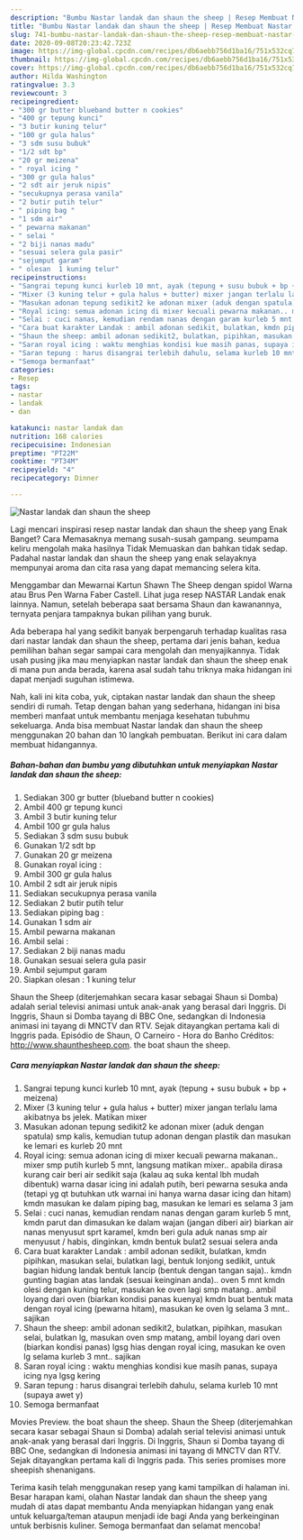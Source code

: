 ```yaml
---
description: "Bumbu Nastar landak dan shaun the sheep | Resep Membuat Nastar landak dan shaun the sheep Yang Sedap"
title: "Bumbu Nastar landak dan shaun the sheep | Resep Membuat Nastar landak dan shaun the sheep Yang Sedap"
slug: 741-bumbu-nastar-landak-dan-shaun-the-sheep-resep-membuat-nastar-landak-dan-shaun-the-sheep-yang-sedap
date: 2020-09-08T20:23:42.723Z
image: https://img-global.cpcdn.com/recipes/db6aebb756d1ba16/751x532cq70/nastar-landak-dan-shaun-the-sheep-foto-resep-utama.jpg
thumbnail: https://img-global.cpcdn.com/recipes/db6aebb756d1ba16/751x532cq70/nastar-landak-dan-shaun-the-sheep-foto-resep-utama.jpg
cover: https://img-global.cpcdn.com/recipes/db6aebb756d1ba16/751x532cq70/nastar-landak-dan-shaun-the-sheep-foto-resep-utama.jpg
author: Hilda Washington
ratingvalue: 3.3
reviewcount: 3
recipeingredient:
- "300 gr butter blueband butter n cookies"
- "400 gr tepung kunci"
- "3 butir kuning telur"
- "100 gr gula halus"
- "3 sdm susu bubuk"
- "1/2 sdt bp"
- "20 gr meizena"
- " royal icing "
- "300 gr gula halus"
- "2 sdt air jeruk nipis"
- "secukupnya perasa vanila"
- "2 butir putih telur"
- " piping bag "
- "1 sdm air"
- " pewarna makanan"
- " selai "
- "2 biji nanas madu"
- "sesuai selera gula pasir"
- "sejumput garam"
- " olesan  1 kuning telur"
recipeinstructions:
- "Sangrai tepung kunci kurleb 10 mnt, ayak (tepung + susu bubuk + bp + meizena)"
- "Mixer (3 kuning telur + gula halus + butter) mixer jangan terlalu lama akibatnya bs jelek. Matikan mixer"
- "Masukan adonan tepung sedikit2 ke adonan mixer (aduk dengan spatula) smp kalis, kemudian tutup adonan dengan plastik dan masukan ke lemari es kurleb 20 mnt"
- "Royal icing: semua adonan icing di mixer kecuali pewarna makanan.. mixer smp putih kurleb 5 mnt, langsung matikan mixer.. apabila dirasa kurang cair beri air sedikit saja (kalau aq suka kental lbh mudah dibentuk) warna dasar icing ini adalah putih, beri pewarna sesuka anda (tetapi yg qt butuhkan utk warnai ini hanya warna dasar icing dan hitam) kmdn masukan ke dalam piping bag, masukan ke lemari es selama 3 jam"
- "Selai : cuci nanas, kemudian rendam nanas dengan garam kurleb 5 mnt, kmdn parut dan dimasukan ke dalam wajan (jangan diberi air) biarkan air nanas menyusut sprt karamel, kmdn beri gula aduk nanas smp air menyusut / habis, dinginkan, kmdn bentuk bulat2 sesuai selera anda"
- "Cara buat karakter Landak : ambil adonan sedikit, bulatkan, kmdn pipihkan, masukan selai, bulatkan lagi, bentuk lonjong sedikit, untuk bagian hidung landak bentuk lancip (bentuk dengan tangan saja).. kmdn gunting bagian atas landak (sesuai keinginan anda).. oven 5 mnt kmdn olesi dengan kuning telur, masukan ke oven lagi smp matang.. ambil loyang dari oven (biarkan kondisi panas kuenya) kmdn buat bentuk mata dengan royal icing (pewarna hitam), masukan ke oven lg selama 3 mnt.. sajikan"
- "Shaun the sheep: ambil adonan sedikit2, bulatkan, pipihkan, masukan selai, bulatkan lg, masukan oven smp matang, ambil loyang dari oven (biarkan kondisi panas) lgsg hias dengan royal icing, masukan ke oven lg selama kurleb 3 mnt.. sajikan"
- "Saran royal icing : waktu menghias kondisi kue masih panas, supaya icing nya lgsg kering"
- "Saran tepung : harus disangrai terlebih dahulu, selama kurleb 10 mnt (supaya awet y)"
- "Semoga bermanfaat"
categories:
- Resep
tags:
- nastar
- landak
- dan

katakunci: nastar landak dan 
nutrition: 168 calories
recipecuisine: Indonesian
preptime: "PT22M"
cooktime: "PT34M"
recipeyield: "4"
recipecategory: Dinner

---
```



![Nastar landak dan shaun the sheep](https://img-global.cpcdn.com/recipes/db6aebb756d1ba16/751x532cq70/nastar-landak-dan-shaun-the-sheep-foto-resep-utama.jpg)

Lagi mencari inspirasi resep nastar landak dan shaun the sheep yang Enak Banget? Cara Memasaknya memang susah-susah gampang. seumpama keliru mengolah maka hasilnya Tidak Memuaskan dan bahkan tidak sedap. Padahal nastar landak dan shaun the sheep yang enak selayaknya mempunyai aroma dan cita rasa yang dapat memancing selera kita.

Menggambar dan Mewarnai Kartun Shawn The Sheep dengan spidol Warna atau Brus Pen Warna Faber Castell. Lihat juga resep NASTAR Landak enak lainnya. Namun, setelah beberapa saat bersama Shaun dan kawanannya, ternyata penjara tampaknya bukan pilihan yang buruk.

Ada beberapa hal yang sedikit banyak berpengaruh terhadap kualitas rasa dari nastar landak dan shaun the sheep, pertama dari jenis bahan, kedua pemilihan bahan segar sampai cara mengolah dan menyajikannya. Tidak usah pusing jika mau menyiapkan nastar landak dan shaun the sheep enak di mana pun anda berada, karena asal sudah tahu triknya maka hidangan ini dapat menjadi suguhan istimewa.


Nah, kali ini kita coba, yuk, ciptakan nastar landak dan shaun the sheep sendiri di rumah. Tetap dengan bahan yang sederhana, hidangan ini bisa memberi manfaat untuk membantu menjaga kesehatan tubuhmu sekeluarga. Anda bisa membuat Nastar landak dan shaun the sheep menggunakan 20 bahan dan 10 langkah pembuatan. Berikut ini cara dalam membuat hidangannya.

<!--inarticleads1-->

##### Bahan-bahan dan bumbu yang dibutuhkan untuk menyiapkan Nastar landak dan shaun the sheep:

1. Sediakan 300 gr butter (blueband butter n cookies)
1. Ambil 400 gr tepung kunci
1. Ambil 3 butir kuning telur
1. Ambil 100 gr gula halus
1. Sediakan 3 sdm susu bubuk
1. Gunakan 1/2 sdt bp
1. Gunakan 20 gr meizena
1. Gunakan  royal icing :
1. Ambil 300 gr gula halus
1. Ambil 2 sdt air jeruk nipis
1. Sediakan secukupnya perasa vanila
1. Sediakan 2 butir putih telur
1. Sediakan  piping bag :
1. Gunakan 1 sdm air
1. Ambil  pewarna makanan
1. Ambil  selai :
1. Sediakan 2 biji nanas madu
1. Gunakan sesuai selera gula pasir
1. Ambil sejumput garam
1. Siapkan  olesan : 1 kuning telur


Shaun the Sheep (diterjemahkan secara kasar sebagai Shaun si Domba) adalah serial televisi animasi untuk anak-anak yang berasal dari Inggris. Di Inggris, Shaun si Domba tayang di BBC One, sedangkan di Indonesia animasi ini tayang di MNCTV dan RTV. Sejak ditayangkan pertama kali di Inggris pada. Episódio de Shaun, O Carneiro - Hora do Banho Créditos: http://www.shaunthesheep.com. the boat shaun the sheep. 

<!--inarticleads2-->

##### Cara menyiapkan Nastar landak dan shaun the sheep:

1. Sangrai tepung kunci kurleb 10 mnt, ayak (tepung + susu bubuk + bp + meizena)
1. Mixer (3 kuning telur + gula halus + butter) mixer jangan terlalu lama akibatnya bs jelek. Matikan mixer
1. Masukan adonan tepung sedikit2 ke adonan mixer (aduk dengan spatula) smp kalis, kemudian tutup adonan dengan plastik dan masukan ke lemari es kurleb 20 mnt
1. Royal icing: semua adonan icing di mixer kecuali pewarna makanan.. mixer smp putih kurleb 5 mnt, langsung matikan mixer.. apabila dirasa kurang cair beri air sedikit saja (kalau aq suka kental lbh mudah dibentuk) warna dasar icing ini adalah putih, beri pewarna sesuka anda (tetapi yg qt butuhkan utk warnai ini hanya warna dasar icing dan hitam) kmdn masukan ke dalam piping bag, masukan ke lemari es selama 3 jam
1. Selai : cuci nanas, kemudian rendam nanas dengan garam kurleb 5 mnt, kmdn parut dan dimasukan ke dalam wajan (jangan diberi air) biarkan air nanas menyusut sprt karamel, kmdn beri gula aduk nanas smp air menyusut / habis, dinginkan, kmdn bentuk bulat2 sesuai selera anda
1. Cara buat karakter Landak : ambil adonan sedikit, bulatkan, kmdn pipihkan, masukan selai, bulatkan lagi, bentuk lonjong sedikit, untuk bagian hidung landak bentuk lancip (bentuk dengan tangan saja).. kmdn gunting bagian atas landak (sesuai keinginan anda).. oven 5 mnt kmdn olesi dengan kuning telur, masukan ke oven lagi smp matang.. ambil loyang dari oven (biarkan kondisi panas kuenya) kmdn buat bentuk mata dengan royal icing (pewarna hitam), masukan ke oven lg selama 3 mnt.. sajikan
1. Shaun the sheep: ambil adonan sedikit2, bulatkan, pipihkan, masukan selai, bulatkan lg, masukan oven smp matang, ambil loyang dari oven (biarkan kondisi panas) lgsg hias dengan royal icing, masukan ke oven lg selama kurleb 3 mnt.. sajikan
1. Saran royal icing : waktu menghias kondisi kue masih panas, supaya icing nya lgsg kering
1. Saran tepung : harus disangrai terlebih dahulu, selama kurleb 10 mnt (supaya awet y)
1. Semoga bermanfaat


Movies Preview. the boat shaun the sheep. Shaun the Sheep (diterjemahkan secara kasar sebagai Shaun si Domba) adalah serial televisi animasi untuk anak-anak yang berasal dari Inggris. Di Inggris, Shaun si Domba tayang di BBC One, sedangkan di Indonesia animasi ini tayang di MNCTV dan RTV. Sejak ditayangkan pertama kali di Inggris pada. This series promises more sheepish shenanigans. 

Terima kasih telah menggunakan resep yang kami tampilkan di halaman ini. Besar harapan kami, olahan Nastar landak dan shaun the sheep yang mudah di atas dapat membantu Anda menyiapkan hidangan yang enak untuk keluarga/teman ataupun menjadi ide bagi Anda yang berkeinginan untuk berbisnis kuliner. Semoga bermanfaat dan selamat mencoba!

